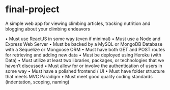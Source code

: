 # final-project
A simple web app for viewing climbing articles, tracking nutrition and blogging about your climbing endeavors 


• Must use ReactJS in some way (even if minimal)
• Must use a Node and Express Web Server
• Must be backed by a MySQL or MongoDB Database with a Sequelize or Mongoose ORM
• Must have both GET and POST routes for retrieving and adding new data
• Must be deployed using Heroku (with Data)
• Must utilize at least two libraries, packages, or technologies that we haven’t discussed
• Must allow for or involve the authentication of users in some way
• Must have a polished frontend / UI
• Must have folder structure that meets MVC Paradigm
• Must meet good quality coding standards (indentation, scoping, naming)
